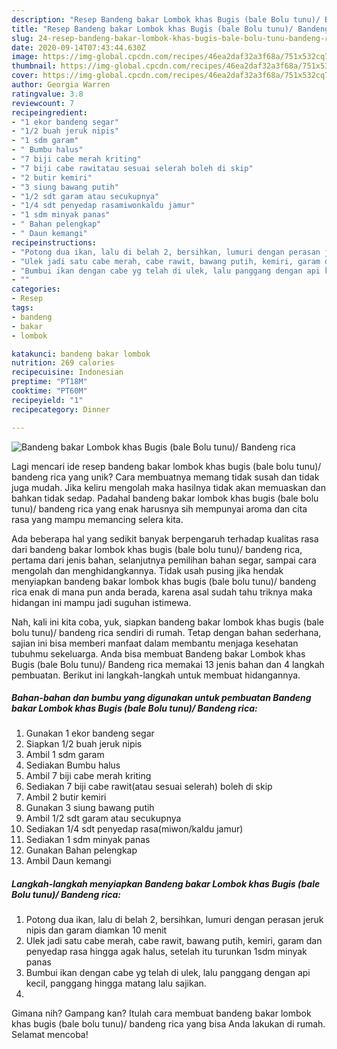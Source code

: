 ```yaml
---
description: "Resep Bandeng bakar Lombok khas Bugis (bale Bolu tunu)/ Bandeng rica yang Sempurna"
title: "Resep Bandeng bakar Lombok khas Bugis (bale Bolu tunu)/ Bandeng rica yang Sempurna"
slug: 24-resep-bandeng-bakar-lombok-khas-bugis-bale-bolu-tunu-bandeng-rica-yang-sempurna
date: 2020-09-14T07:43:44.630Z
image: https://img-global.cpcdn.com/recipes/46ea2daf32a3f68a/751x532cq70/bandeng-bakar-lombok-khas-bugis-bale-bolu-tunu-bandeng-rica-foto-resep-utama.jpg
thumbnail: https://img-global.cpcdn.com/recipes/46ea2daf32a3f68a/751x532cq70/bandeng-bakar-lombok-khas-bugis-bale-bolu-tunu-bandeng-rica-foto-resep-utama.jpg
cover: https://img-global.cpcdn.com/recipes/46ea2daf32a3f68a/751x532cq70/bandeng-bakar-lombok-khas-bugis-bale-bolu-tunu-bandeng-rica-foto-resep-utama.jpg
author: Georgia Warren
ratingvalue: 3.8
reviewcount: 7
recipeingredient:
- "1 ekor bandeng segar"
- "1/2 buah jeruk nipis"
- "1 sdm garam"
- " Bumbu halus"
- "7 biji cabe merah kriting"
- "7 biji cabe rawitatau sesuai selerah boleh di skip"
- "2 butir kemiri"
- "3 siung bawang putih"
- "1/2 sdt garam atau secukupnya"
- "1/4 sdt penyedap rasamiwonkaldu jamur"
- "1 sdm minyak panas"
- " Bahan pelengkap"
- " Daun kemangi"
recipeinstructions:
- "Potong dua ikan, lalu di belah 2, bersihkan, lumuri dengan perasan jeruk nipis dan garam diamkan 10 menit"
- "Ulek jadi satu cabe merah, cabe rawit, bawang putih, kemiri, garam dan penyedap rasa hingga agak halus, setelah itu turunkan 1sdm minyak panas"
- "Bumbui ikan dengan cabe yg telah di ulek, lalu panggang dengan api kecil, panggang hingga matang lalu sajikan."
- ""
categories:
- Resep
tags:
- bandeng
- bakar
- lombok

katakunci: bandeng bakar lombok 
nutrition: 269 calories
recipecuisine: Indonesian
preptime: "PT18M"
cooktime: "PT60M"
recipeyield: "1"
recipecategory: Dinner

---
```



![Bandeng bakar Lombok khas Bugis (bale Bolu tunu)/ Bandeng rica](https://img-global.cpcdn.com/recipes/46ea2daf32a3f68a/751x532cq70/bandeng-bakar-lombok-khas-bugis-bale-bolu-tunu-bandeng-rica-foto-resep-utama.jpg)

Lagi mencari ide resep bandeng bakar lombok khas bugis (bale bolu tunu)/ bandeng rica yang unik? Cara membuatnya memang tidak susah dan tidak juga mudah. Jika keliru mengolah maka hasilnya tidak akan memuaskan dan bahkan tidak sedap. Padahal bandeng bakar lombok khas bugis (bale bolu tunu)/ bandeng rica yang enak harusnya sih mempunyai aroma dan cita rasa yang mampu memancing selera kita.

Ada beberapa hal yang sedikit banyak berpengaruh terhadap kualitas rasa dari bandeng bakar lombok khas bugis (bale bolu tunu)/ bandeng rica, pertama dari jenis bahan, selanjutnya pemilihan bahan segar, sampai cara mengolah dan menghidangkannya. Tidak usah pusing jika hendak menyiapkan bandeng bakar lombok khas bugis (bale bolu tunu)/ bandeng rica enak di mana pun anda berada, karena asal sudah tahu triknya maka hidangan ini mampu jadi suguhan istimewa.




Nah, kali ini kita coba, yuk, siapkan bandeng bakar lombok khas bugis (bale bolu tunu)/ bandeng rica sendiri di rumah. Tetap dengan bahan sederhana, sajian ini bisa memberi manfaat dalam membantu menjaga kesehatan tubuhmu sekeluarga. Anda bisa membuat Bandeng bakar Lombok khas Bugis (bale Bolu tunu)/ Bandeng rica memakai 13 jenis bahan dan 4 langkah pembuatan. Berikut ini langkah-langkah untuk membuat hidangannya.

<!--inarticleads1-->

##### Bahan-bahan dan bumbu yang digunakan untuk pembuatan Bandeng bakar Lombok khas Bugis (bale Bolu tunu)/ Bandeng rica:

1. Gunakan 1 ekor bandeng segar
1. Siapkan 1/2 buah jeruk nipis
1. Ambil 1 sdm garam
1. Sediakan  Bumbu halus
1. Ambil 7 biji cabe merah kriting
1. Sediakan 7 biji cabe rawit(atau sesuai selerah) boleh di skip
1. Ambil 2 butir kemiri
1. Gunakan 3 siung bawang putih
1. Ambil 1/2 sdt garam atau secukupnya
1. Sediakan 1/4 sdt penyedap rasa(miwon/kaldu jamur)
1. Sediakan 1 sdm minyak panas
1. Gunakan  Bahan pelengkap
1. Ambil  Daun kemangi




<!--inarticleads2-->

##### Langkah-langkah menyiapkan Bandeng bakar Lombok khas Bugis (bale Bolu tunu)/ Bandeng rica:

1. Potong dua ikan, lalu di belah 2, bersihkan, lumuri dengan perasan jeruk nipis dan garam diamkan 10 menit
1. Ulek jadi satu cabe merah, cabe rawit, bawang putih, kemiri, garam dan penyedap rasa hingga agak halus, setelah itu turunkan 1sdm minyak panas
1. Bumbui ikan dengan cabe yg telah di ulek, lalu panggang dengan api kecil, panggang hingga matang lalu sajikan.
1. 




Gimana nih? Gampang kan? Itulah cara membuat bandeng bakar lombok khas bugis (bale bolu tunu)/ bandeng rica yang bisa Anda lakukan di rumah. Selamat mencoba!
